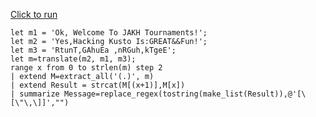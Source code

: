 [Click to run](https://dataexplorer.azure.com/clusters/help/databases/ContosoSales?query=H4sIAAAAAAAAA02PUUvDQAzH3wf7DnEP6x0e4rY3peAe5qajCKUg0pZy1NiN3l3HXQ6K%2BOHNFKYPISH55Z9%2FDBLYBaSQvPQKXtG0g0UoBnhe73eco3faoqNwldxPJ%2BZML8%2F0Gwa1021%2FdB3sY6ABnsLdNt%2Bsi%2Fn8Mbo%2FenWmc4quUNv1IW40KJdv40H1RYebC5aS1y4YTSjsUrEljpXkKbc7hBE%2B%2FGDhFvhQIG%2FQCSu5whMsp5MvwJHQvUOWcuF1S402RiTiRiasI%2F8ROYZoiD2xSqtJZKUYrxeyVlk51j9giNZqf%2FxEyDAE3WHq8WR0i43HDkdBA6%2Fy28LqHhtzDCR%2BRaVUD0lZldWsUlVdJ2o2k9%2BKlixHXwEAAA%3D%3D)

```kql
let m1 = 'Ok, Welcome To JAKH Tournaments!';
let m2 = 'Yes,Hacking Kusto Is:GREAT&&Fun!';
let m3 = 'RtunT,GAhuEa ,nRGuh,kTgeE';
let m=translate(m2, m1, m3);
range x from 0 to strlen(m) step 2
| extend M=extract_all('(.)', m)
| extend Result = strcat(M[(x+1)],M[x])
| summarize Message=replace_regex(tostring(make_list(Result)),@'[\[\"\,\]]',"")
```